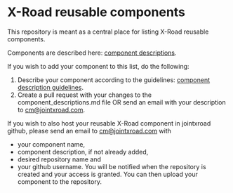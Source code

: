 # X-Road reusable components

This repository is meant as a central place for listing X-Road reusable components.

Components are described here: [component descriptions](component_descriptions.md).

If you wish to add your component to this list, do the following:

1. Describe your component according to the guidelines: [component description guidelines](component_description_guidelines.md).
2. Create a pull request with your changes to the component_descriptions.md file OR send an email with your description to cm@jointxroad.com.

If you wish to also host your reusable X-Road component in jointxroad github, please send an email to cm@jointxroad.com with
* your component name,
* component description, if not already added, 
* desired repository name and 
* your github username. You will be notified when the repository is created and your access is granted. You can then upload your component to the repository.

